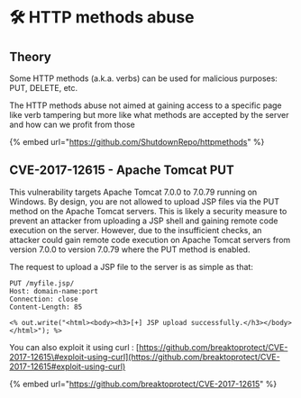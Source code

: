 # 🛠️ HTTP methods abuse

## Theory

Some HTTP methods \(a.k.a. verbs\) can be used for malicious purposes: PUT, DELETE, etc.

The HTTP methods abuse not aimed at gaining access to a specific page like verb tampering but more like what methods are accepted by the server and how can we profit from those

{% embed url="https://github.com/ShutdownRepo/httpmethods" %}

## CVE-2017-12615 - Apache Tomcat PUT

This vulnerability targets Apache Tomcat 7.0.0 to 7.0.79 running on Windows. By design, you are not allowed to upload JSP files via the PUT method on the Apache Tomcat servers. This is likely a security measure to prevent an attacker from uploading a JSP shell and gaining remote code execution on the server. However, due to the insufficient checks, an attacker could gain remote code execution on Apache Tomcat servers from version 7.0.0 to version 7.0.79 where the PUT method is enabled.

The request to upload a JSP file to the server is as simple as that:

```text
PUT /myfile.jsp/
Host: domain-name:port
Connection: close
Content-Length: 85

<% out.write("<html><body><h3>[+] JSP upload successfully.</h3></body></html>"); %>
```

You can also exploit it using curl : [https://github.com/breaktoprotect/CVE-2017-12615\#exploit-using-curl](https://github.com/breaktoprotect/CVE-2017-12615#exploit-using-curl)

{% embed url="https://github.com/breaktoprotect/CVE-2017-12615" %}

